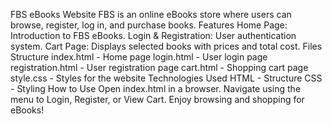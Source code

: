 FBS eBooks Website
FBS is an online eBooks store where users can browse, register, log in, and purchase books.
Features
Home Page: Introduction to FBS eBooks.
Login & Registration: User authentication system.
Cart Page: Displays selected books with prices and total cost.
Files Structure
index.html - Home page
login.html - User login page
registration.html - User registration page
cart.html - Shopping cart page
style.css - Styles for the website
Technologies Used
HTML - Structure
CSS - Styling
How to Use
Open index.html in a browser.
Navigate using the menu to Login, Register, or View Cart.
Enjoy browsing and shopping for eBooks!